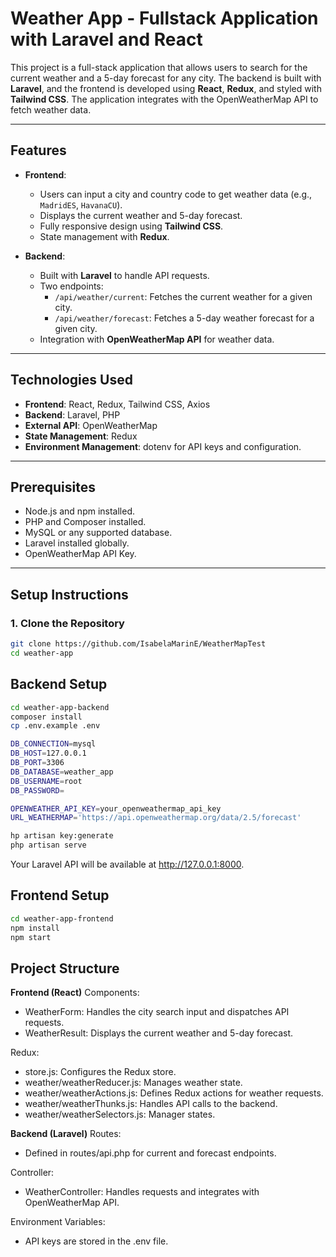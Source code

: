 # Weather App - Fullstack Application with Laravel and React

This project is a full-stack application that allows users to search for the current weather and a 5-day forecast for any city. The backend is built with **Laravel**, and the frontend is developed using **React**, **Redux**, and styled with **Tailwind CSS**. The application integrates with the OpenWeatherMap API to fetch weather data.

---

## Features

- **Frontend**:
  - Users can input a city and country code to get weather data (e.g., `MadridES`, `HavanaCU`).
  - Displays the current weather and 5-day forecast.
  - Fully responsive design using **Tailwind CSS**.
  - State management with **Redux**.

- **Backend**:
  - Built with **Laravel** to handle API requests.
  - Two endpoints:
    - `/api/weather/current`: Fetches the current weather for a given city.
    - `/api/weather/forecast`: Fetches a 5-day weather forecast for a given city.
  - Integration with **OpenWeatherMap API** for weather data.

---

## Technologies Used

- **Frontend**: React, Redux, Tailwind CSS, Axios
- **Backend**: Laravel, PHP
- **External API**: OpenWeatherMap
- **State Management**: Redux
- **Environment Management**: dotenv for API keys and configuration.

---

## Prerequisites

- Node.js and npm installed.
- PHP and Composer installed.
- MySQL or any supported database.
- Laravel installed globally.
- OpenWeatherMap API Key.

---

## Setup Instructions

### 1. Clone the Repository
```bash
git clone https://github.com/IsabelaMarinE/WeatherMapTest
cd weather-app
```

## Backend Setup
```bash
cd weather-app-backend
composer install
cp .env.example .env

DB_CONNECTION=mysql
DB_HOST=127.0.0.1
DB_PORT=3306
DB_DATABASE=weather_app
DB_USERNAME=root
DB_PASSWORD=

OPENWEATHER_API_KEY=your_openweathermap_api_key
URL_WEATHERMAP='https://api.openweathermap.org/data/2.5/forecast'

hp artisan key:generate
php artisan serve
```
Your Laravel API will be available at http://127.0.0.1:8000.

## Frontend Setup
```bash
cd weather-app-frontend
npm install
npm start
```

## Project Structure
**Frontend (React)**
Components:
- WeatherForm: Handles the city search input and dispatches API requests.
- WeatherResult: Displays the current weather and 5-day forecast.

Redux:
- store.js: Configures the Redux store.
- weather/weatherReducer.js: Manages weather state.
- weather/weatherActions.js: Defines Redux actions for weather requests.
- weather/weatherThunks.js: Handles API calls to the backend.
- weather/weatherSelectors.js: Manager states.


**Backend (Laravel)**
Routes:
- Defined in routes/api.php for current and forecast endpoints.

Controller:
- WeatherController: Handles requests and integrates with OpenWeatherMap API.

Environment Variables:
- API keys are stored in the .env file.
